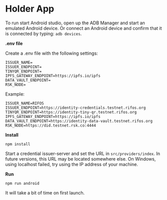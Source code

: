 # Holder App

To run start Android studio, open up the ADB Manager and start an emulated Android device. Or connect an Android device and confirm that it is connected by typing: `adb devices`.


**.env file**

Create a .env file with the following settings:

```
ISSUER_NAME=
ISSUER_ENDPOINT=
TINYQR_ENDPOINT=
IPFS_GATEWAY_ENDPOINT=https://ipfs.io/ipfs
DATA_VAULT_ENDPOINT=
RSK_NODE=
```

Example:

```
ISSUER_NAME=RIFOS
ISSUER_ENDPOINT=https://identity-credentials.testnet.rifos.org
TINYQR_ENDPOINT=https://identity-tiny-qr.testnet.rifos.org
IPFS_GATEWAY_ENDPOINT=https://ipfs.io/ipfs
DATA_VAULT_ENDPOINT=https://identity-data-vault.testnet.rifos.org
RSK_NODE=https://did.testnet.rsk.co:4444
```

**Install**
```
npm install
```


Start a credential issuer-server and set the URL in `src/providers/index`. In future versions, this URL may be located somewhere else. On Windows, using localhost failed, try using the IP address of your machine.


**Run**
```
npm run android
```

It will take a bit of time on first launch.